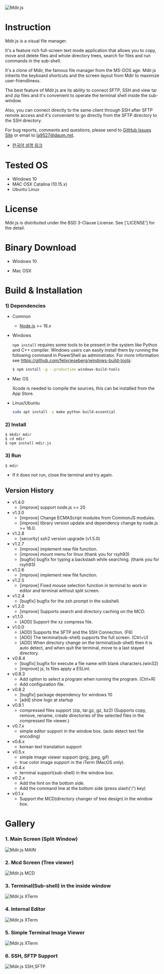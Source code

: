 ![Mdir.js](https://github.com/la9527/mdir.js/blob/master/images/mdir_v0.8.1.gif?raw=true)

# Instruction 

Mdir.js is a visual file manager.

It's a feature rich full-screen text mode application that allows you to copy, move and delete files and whole directory trees, search for files and run commands in the sub-shell.

It's a clone of Mdir, the famous file manager from the MS-DOS age. Mdir.js inherits the keyboard shortcuts and the screen layout from Mdir to maximize user-friendliness.

The best feature of Mdir.js are its ability to connect SFTP, SSH and view tar and zip files and it's convenient to operate the terminal shell inside the sub-window.

Also, you can connect directly to the same client through SSH after SFTP remote access and it's convenient to go directly from the SFTP directory to the SSH directory.

For bug reports, comments and questions, please send to [GitHub Issues Site](https://github.com/la9527/mdir.js/issues) or email to la9527@daum.net.

 - [한국어 설명 링크](https://github.com/la9527/mdir.js/blob/master/README_KO.md)

 
# Tested OS

 - Windows 10
 - MAC OSX Catalina (10.15.x)
 - Ubuntu Linux

# License

 Mdir.js is distributed under the BSD 3-Clause License.
 See ['LICENSE'] for the detail.

# Binary Download

 - Windows 10

 - Mac OSX

# Build & Installation

### 1) Dependencies
 - Common
    - [Node.js](https://node.js) >= 16.x 

 - Windows

    `npm install` requires some tools to be present in the system like Python and C++ compiler. Windows users can easily install them by running the following command in PowerShell as administrator. For more information see https://github.com/felixrieseberg/windows-build-tools:

    ```bash
    $ npm install -g --production windows-build-tools
    ```

 - Mac OS

    Xcode is needed to compile the sources, this can be installed from the App Store.

 - Linux/Ubuntu 

    ```bash
    sudo apt install -y make python build-essential
    ```

### 2) Install 

```
$ mkdir mdir
$ cd mdir
$ npm install mdir.js
```

### 3) Run 

```bash
$ mdir
```

 - If it does not run, close the terminal and try again.

## Version History

- v1.4.0
    - [improve] support node.js >= 20
- v1.3.0
    - [improve] Change ECMAScript modules from CommonJS modules.
    - [improve] library version update and dependency change by node.js >= 16.0.
- v1.2.8
    - [security] ssh2 version upgrade (v1.5.0) 
- v1.2.7
    - [improve] implement new file function.
    - [improve] mount menu for linux (thank you for rsyh93)
    - [bugfix] bugfix for typing a backslash while searching. (thank you for rsyh93)
- v1.2.6
    - [improve] implement new file function.
- v1.2.5
    - [improve] Fixed mouse selection function in terminal to work in editor and terminal without split screen.
- v1.2.4
    - [bugfix] bugfix for the zsh prompt in the subshell.
- v1.2.0
    - [improve] Supports search and directory caching on the MCD.
- v1.1.0
    - [ADD] Support the xz compress file.
- v1.0.0
    - [ADD] Supports the SFTP and the SSH Connection. (F6)
    - [ADD] The terminal(sub-shell) supports the full screen. (Ctrl+U)
    - [ADD] When directory change on the terminal(sub-shell) then it is auto detect, 
            and when quit the terminal, move to a last stayed directory.
- v0.8.4
    - [bugfix] bugfix for execute a file name with blank characters.(win32)
    - [improve] js, ts files apply a ESLint.
- v0.8.3
    - Add option to select a program when running the program. (Ctrl+R)
    - Add configuration file.
- v0.8.2
    - [bugfix] package dependency for windows 10
    - [add] show logo at startup
- v0.8.1
    - compressed files support (zip, tar.gz, gz, bz2)
      (Supports copy, remove, rename, create directories of the selected files in the compressed file viewer.)
- v0.7.x
    - simple editor support in the window box. (auto detect text file encoding)
- v0.6.x 
    - korean text translation support
- v0.5.x 
    - simple image viewer support (png, jpeg, gif)
    - true color image support in the iTerm (MacOS only).
- v0.4.x 
    - terminal support(sub-shell) in the window box.
- v0.2.x
    - Add the hint on the bottom side.
    - Add the command line at the bottom side (press slash('/') key)
- v0.1.x
    - Support the MCD(directory changer of tree design) in the window box.

# Gallery

### 1. Main Screen (Split Window)
![Mdir.js MAIN](https://github.com/la9527/mdir.js/blob/master/images/mdir_v0.1_windows10_cmd.png?raw=true)

### 2. Mcd Screen (Tree viewer)
![Mdir.js MCD](https://github.com/la9527/mdir.js/blob/master/images/mdir_v0.1_windows10_cmd_mcd.png?raw=true)

### 3. Terminal(Sub-shell) in the inside window
![Mdir.js XTerm](https://github.com/la9527/mdir.js/blob/master/images/mdir_v0.8.1_zsh_terminal.png?raw=true)

### 4. Internal Editor
![Mdir.js XTerm](https://github.com/la9527/mdir.js/blob/master/images/mdir_v0.8.1_inside_editor.png?raw=true)

### 5. Simple Terminal Image Viewer
![Mdir.js XTerm](https://github.com/la9527/mdir.js/blob/master/images/mdir_v0.8.1_picture_viewer.png?raw=true)

### 6. SSH, SFTP Support
![Mdir.js SSH,SFTP](https://github.com/la9527/mdir.js/blob/master/images/mdir_1.0.0_connection_manager.png?raw=true)
